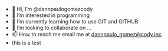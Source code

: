 - 👋 Hi, I’m @dannpaulogomezcody
- 👀 I’m interested in programming
- 🌱 I’m currently learning how to use GIT and GITHUB
- 💞️ I’m looking to collaborate on ...
- 📫 How to reach me email me at dannpaulo_gomez@cody.inc
- this is a test

<!---
dannpaulogomezcody/dannpaulogomezcody is a ✨ special ✨ repository because its `README.md` (this file) appears on your GitHub profile.
You can click the Preview link to take a look at your changes.
--->
